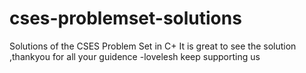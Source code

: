 # cses-problemset-solutions
Solutions of the CSES Problem Set in C+
It is great to see the solution ,thankyou for all your guidence
-lovelesh 
keep supporting us 
